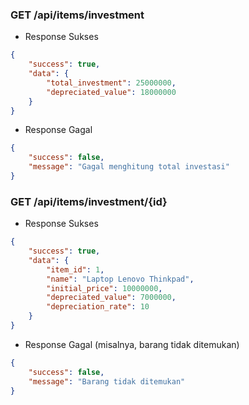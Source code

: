 ### GET /api/items/investment
- Response Sukses
```json
{
    "success": true,
    "data": {
        "total_investment": 25000000,
        "depreciated_value": 18000000
    }
}
```

- Response Gagal
```json
{
    "success": false,
    "message": "Gagal menghitung total investasi"
}
```

### GET /api/items/investment/{id}
- Response Sukses
```json
{
    "success": true,
    "data": {
        "item_id": 1,
        "name": "Laptop Lenovo Thinkpad",
        "initial_price": 10000000,
        "depreciated_value": 7000000,
        "depreciation_rate": 10
    }
}
``` 

- Response Gagal (misalnya, barang tidak ditemukan)
```json
{
    "success": false,
    "message": "Barang tidak ditemukan"
}
``` 